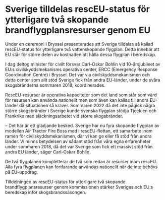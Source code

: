# Sverige tilldelas rescEU-status för ytterligare två skopande brandflygplansresurser genom EU

Under en ceremoni i Bryssel presenterades att Sverige tilldelas så kallad rescEU-status för ytterligare två vattenskopande flygplan. Detta innebär att EU står för större delen av kostnaden att hålla dessa flygplan i beredskap.

I dag deltog minister för civilt försvar Carl-Oskar Bohlin vid 10-årsjubileet av EU:s civilskyddsmekanisms operativa center, ERCC (Emergency Response Coordination Centre) i Bryssel. Det var via civilskyddsmekanismen och detta center som allt stöd Sverige fick från andra EU-länder, under de svåra skogsbränderna sommaren 2018, koordinerades.

RescEU-resurser är operativa kapaciteter som det land som står som värd för resursen kan använda nationellt men som även kan kallas till andra EU-länder då situationen så kräver. Sommaren 2022 då det inte pågick några större skogsbränder i Sverige kunde svenska flygplan stödja Tjeckien och Frankrike med släckningsarbetet vid större skogsbränder.

– Det här är ett glädjande besked. Sverige har nu fyra skopande flygplan av modellen Air Tractor Fire Boss med i rescEU-flottan, ett samarbete inom ramen för civilskyddsmekanismen, där vi kan ge eller få stöd från andra länder. Vi minns betydelsen av sådant stöd från våra egna erfarenheter under sommaren 2018, då det var Sverige som fick ett massivt stöd från andra EU länder, säger Carl-Oskar Bohlin.

De två flygplanen kompletterar de två som redan är resurser inom rescEU. Alla fyra flygplanen kan fortfarande användas nationellt när de inte behövs på EU-uppdrag.

Tilldelningen av rescEU-status för ytterligare två skopande brandflygplansresurser genom kommissionen stärker Sveriges och EU:s beredskap inför skogsbrandssäsongen.
